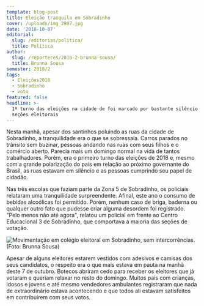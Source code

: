 ```yaml
---
template: blog-post
title: Eleição tranquila em Sobradinho
cover: /uploads/img_2907.jpg
date: '2018-10-07'
editorial:
  slug: /editorias/politica/
  title: Política
author:
  slug: /reporteres/2018-2-brunna-sousa/
  title: Brunna Sousa
semester: 2018/2
tags:
  - Eleições2018
  - Sobradinho
  - voto
featured: false
headline: >-
  1º turno das eleições na cidade de foi marcado por bastante silêncio nas
  seções eleitorais
---
```

Nesta manhã, apesar dos santinhos poluindo as ruas da cidade de Sobradinho, a tranquilidade era o que se sobressaía. Carros parados no trânsito sem buzinar, pessoas andando nas ruas com seus filhos e o comércio aberto. Parecia mais um domingo normal na vida de tantos trabalhadores. Porém, era o primeiro turno das eleições de 2018 e, mesmo com a grande polarização do país em relação ao próximo governante do Brasil, as ruas estavam em silêncio e as pessoas cumprindo seu papel de cidadão.

Nas três escolas que faziam parte da Zona 5 de Sobradinho, os policiais relataram uma tranquilidade surpreendente. Afinal, este ano o consumo de bebidas alcoólicas foi permitido. Porém, nenhum caso de briga, baderna ou qualquer outro fato que pudesse criar alguma desordem foi registrado. "Pelo menos não até agora", relatou um policial em frente ao Centro Educacional 3 de Sobradinho, que comportava a maioria das seções de votação.

![Movimentação em colégio eleitoral em Sobradinho, sem intercorrências. (Foto: Brunna Sousa)](/uploads/img_2914.jpg)

Apesar de alguns eleitores estarem vestidos com adesivos e camisas dos seus candidatos, o respeito era o que mais estava em pauta na manhã deste 7 de outubro. Botecos abriram cedo para receber os eleitores que já votaram e queriam relaxar no resto do domingo. Muitos pais com crianças, idosos e jovens e até mesmo vendedores ambulantes registraram que nada de extraordinário estava acontecendo e que todos ali estavam satisfeitos em contribuírem com seus votos.
